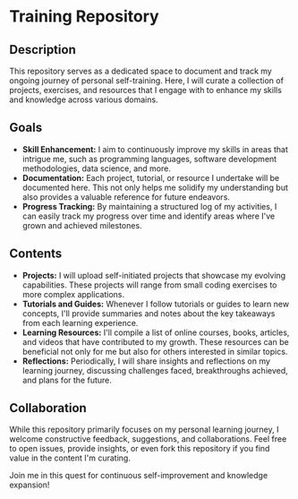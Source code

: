 # Training Repository

## Description
This repository serves as a dedicated space to document and track my ongoing journey of personal self-training. Here, I will curate a collection of projects, exercises, and resources that I engage with to enhance my skills and knowledge across various domains.

## Goals
- **Skill Enhancement:** I aim to continuously improve my skills in areas that intrigue me, such as programming languages, software development methodologies, data science, and more.
- **Documentation:** Each project, tutorial, or resource I undertake will be documented here. This not only helps me solidify my understanding but also provides a valuable reference for future endeavors.
- **Progress Tracking:** By maintaining a structured log of my activities, I can easily track my progress over time and identify areas where I've grown and achieved milestones.

## Contents
- **Projects:** I will upload self-initiated projects that showcase my evolving capabilities. These projects will range from small coding exercises to more complex applications.
- **Tutorials and Guides:** Whenever I follow tutorials or guides to learn new concepts, I'll provide summaries and notes about the key takeaways from each learning experience.
- **Learning Resources:** I'll compile a list of online courses, books, articles, and videos that have contributed to my growth. These resources can be beneficial not only for me but also for others interested in similar topics.
- **Reflections:** Periodically, I will share insights and reflections on my learning journey, discussing challenges faced, breakthroughs achieved, and plans for the future.

## Collaboration
While this repository primarily focuses on my personal learning journey, I welcome constructive feedback, suggestions, and collaborations. Feel free to open issues, provide insights, or even fork this repository if you find value in the content I'm curating.

Join me in this quest for continuous self-improvement and knowledge expansion!

